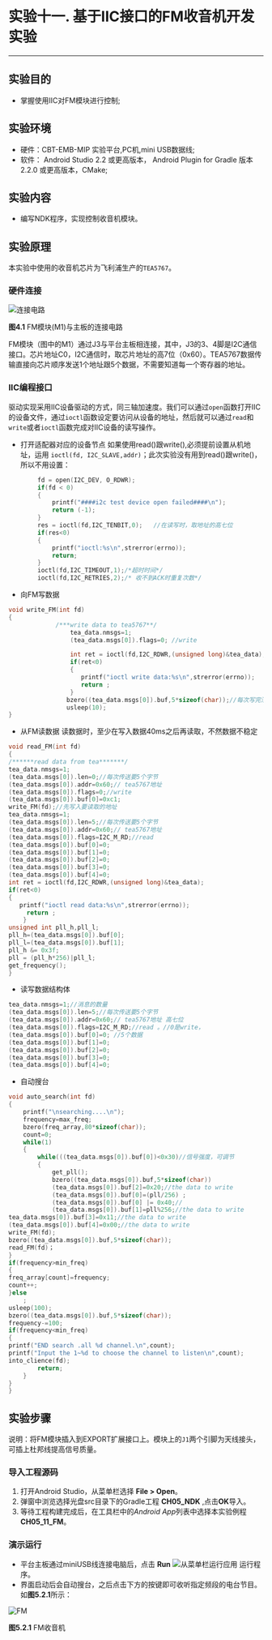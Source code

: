 # 实验十一. 基于IIC接口的FM收音机开发实验

----------
##  实验目的
- 掌握使用IIC对FM模块进行控制;

##  实验环境
* 硬件：CBT-EMB-MIP 实验平台,PC机,mini USB数据线;
* 软件： Android Studio 2.2 或更高版本， Android Plugin for Gradle 版本 2.2.0 或更高版本，CMake;

##  实验内容
- 编写NDK程序，实现控制收音机模块。


##  实验原理

本实验中使用的收音机芯片为飞利浦生产的`TEA5767`。

### 硬件连接

![连接电路](/chapter4/experiment11/tea5767.png)

**图4.1** FM模块(M1)与主板的连接电路

FM模块（图中的M1）通过J3与平台主板相连接，其中，J3的3、4脚是I2C通信接口。芯片地址C0，I2C通信时，取芯片地址的高7位（0x60）。TEA5767数据传输直接向芯片顺序发送1个地址跟5个数据，不需要知道每一个寄存器的地址。

### IIC编程接口

驱动实现采用IIC设备驱动的方式，同三轴加速度。我们可以通过`open`函数打开IIC的设备文件，通过`ioctl`函数设定要访问从设备的地址，然后就可以通过`read`和`write`或者`ioctl`函数完成对IIC设备的读写操作。

- 打开适配器对应的设备节点
如果使用read()跟write(),必须提前设置从机地址，运用
`ioctl(fd, I2C_SLAVE,addr)`；此次实验没有用到read()跟write()，所以不用设置：
```c
        fd = open(I2C_DEV, O_RDWR);
        if(fd < 0)
        {
            printf("####i2c test device open failed####\n");
            return (-1);
        }   
        res = ioctl(fd,I2C_TENBIT,0);   //在读写时，取地址的高七位
        if(res<0)
        {
            printf("ioctl:%s\n",strerror(errno));
            return;
        }
        ioctl(fd,I2C_TIMEOUT,1);/*超时时间*/
        ioctl(fd,I2C_RETRIES,2);/* 收不到ACK时重复次数*/
```
- 向FM写数据
```c
void write_FM(int fd)
{
             /***write data to tea5767**/
                 tea_data.nmsgs=1;
                 (tea_data.msgs[0]).flags=0; //write

                 int ret = ioctl(fd,I2C_RDWR,(unsigned long)&tea_data);
                 if(ret<0)
                 {
                    printf("ioctl write data:%s\n",strerror(errno));
                    return ;
                 }
                bzero((tea_data.msgs[0]).buf,5*sizeof(char));//每次写完清空数据，防止污染读取的数据
                usleep(10);
}
```
- 从FM读数据
读数据时，至少在写入数据40ms之后再读取，不然数据不稳定 
```c
void read_FM(int fd)
{
/******read data from tea*******/
tea_data.nmsgs=1;
(tea_data.msgs[0]).len=0;//每次传送要5个字节
(tea_data.msgs[0]).addr=0x60;// tea5767地址
(tea_data.msgs[0]).flags=0;//write
(tea_data.msgs[0]).buf[0]=0xc1; 
write_FM(fd);//先写入要读取的地址
tea_data.nmsgs=1;
(tea_data.msgs[0]).len=5;//每次传送要5个字节
(tea_data.msgs[0]).addr=0x60;// tea5767地址
(tea_data.msgs[0]).flags=I2C_M_RD;//read
(tea_data.msgs[0]).buf[0]=0; 
(tea_data.msgs[0]).buf[1]=0; 
(tea_data.msgs[0]).buf[2]=0; 
(tea_data.msgs[0]).buf[3]=0; 
(tea_data.msgs[0]).buf[4]=0; 
int ret = ioctl(fd,I2C_RDWR,(unsigned long)&tea_data);
if(ret<0)
{
   printf("ioctl read data:%s\n",strerror(errno));
     return ;
    }
unsigned int pll_h,pll_l;
pll_h=(tea_data.msgs[0]).buf[0];
pll_l=(tea_data.msgs[0]).buf[1];
pll_h &= 0x3f;
pll = (pll_h*256)|pll_l;
get_frequency();
} 
```
- 读写数据结构体
```c
tea_data.nmsgs=1;//消息的数量
(tea_data.msgs[0]).len=5;//每次传送要5个字节
(tea_data.msgs[0]).addr=0x60;// tea5767地址 高七位
(tea_data.msgs[0]).flags=I2C_M_RD;//read 。//0是write，
(tea_data.msgs[0]).buf[0]=0; //5个数据
(tea_data.msgs[0]).buf[1]=0; 
(tea_data.msgs[0]).buf[2]=0; 
(tea_data.msgs[0]).buf[3]=0;
(tea_data.msgs[0]).buf[4]=0;
```
- 自动搜台
```c
void auto_search(int fd)
{
    printf("\nsearching....\n");
    frequency=max_freq;
    bzero(freq_array,80*sizeof(char));
    count=0;
    while(1)
    {
        while(((tea_data.msgs[0]).buf[0])<0x30)//信号强度，可调节
        {
            get_pll();
            bzero((tea_data.msgs[0]).buf,5*sizeof(char))
            (tea_data.msgs[0]).buf[2]=0x20;//the data to write
            (tea_data.msgs[0]).buf[0]=(pll/256) ;
            (tea_data.msgs[0]).buf[0] |= 0x40;// 
            (tea_data.msgs[0]).buf[1]=pll%256;//the data to write   
tea_data.msgs[0]).buf[3]=0x11;//the data to write       
(tea_data.msgs[0]).buf[4]=0x00;//the data to write
write_FM(fd);
bzero((tea_data.msgs[0]).buf,5*sizeof(char));
read_FM(fd)；
}
if(frequency>min_freq)
{       
freq_array[count]=frequency;    
count++;
}else
    ;
usleep(100);
bzero((tea_data.msgs[0]).buf,5*sizeof(char));
frequency-=100; 
if(frequency<min_freq)
{
printf("END search .all %d channel.\n",count);
printf("Input the 1~%d to choose the channel to listen\n",count);
into_clience(fd);
        return;
    }
}
}
```

## 实验步骤

说明：将FM模块插入到EXPORT扩展接口上。模块上的`J1`两个引脚为天线接头，可插上杜邦线提高信号质量。

### 导入工程源码

1.  打开Android Studio，从菜单栏选择 **File \> Open**。
2.  弹窗中浏览选择光盘src目录下的Gradle工程 **CH05_NDK** ,点击**OK**导入。
3.  等待工程构建完成后，在工具栏中的*Android App*列表中选择本实验例程**CH05_11_FM**。

### 演示运行

- 平台主板通过miniUSB线连接电脑后，点击 **Run**
![从菜单栏运行应用](https://developer.android.com/studio/images/buttons/toolbar-run.png)
运行程序。
- 界面启动后会自动搜台，之后点击下方的按键即可收听指定频段的电台节目。如**图5.2.1**所示：

![FM](/chapter4/experiment11/ch05_11_ui.png)

**图5.2.1** FM收音机
